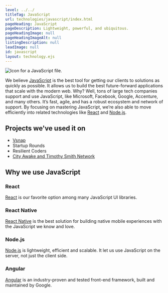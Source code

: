 ```yaml
---
level: ../../
titleTag: JavaScript
url: technologies/javascript/index.html
pageHeading: JavaScript
pageDescription: Lightweight, powerful, and ubiquitous.
pageHeadingImage: null
pageHeadingImageAlt: null
listingDescription: null
leadImage: null
id: javascript
layout: technology.ejs
---
```


<div class="services--container-image right">
  <img src="../../images/technology-icons/javascript-icon.svg" alt="Icon for a JavaScript file." />
</div>

We believe <a href="https://developer.mozilla.org/en-US/docs/Web/JavaScript">JavaScript</a> is the best tool for getting our clients to solutions as quickly as possible. It allows us to build the best future-forward applications that scale with the modern web. Why? Well, tons of large tech companies support and use JavaScript, like Microsoft, Facebook, Google, Accenture, and many others. It’s fast, agile, and has a robust ecosystem and network of support. By focusing on mastering JavaScript, we’re also able to move efficiently into related technologies like <a href="https://facebook.github.io/react/">React</a> and <a href="https://nodejs.org/en/">Node.js</a>.

## Projects we've used it on

* <a href="../../case_study/vsnap">Vsnap</a>
* Startup Rounds
* Resilient Coders
* <a href="../../case_study/social_good_calendar">City Awake and Timothy Smith Network</a>

## Why we use JavaScript

### React

<a href="https://facebook.github.io/react/">React</a> is our favorite option among many JavaScript UI libraries.

### React Native

<a href="https://facebook.github.io/react-native/">React Native</a> is the best solution for building native mobile experiences with the JavaScript we know and love.

### Node.js

<a href="https://nodejs.org/en/">Node.js</a> is lightweight, efficient and scalable. It let us use JavaScript on the server, not just the client side.

### Angular

<a href="https://angular.io/">Angular</a> is an industry-proven and tested front-end framework, built and maintained by Google.